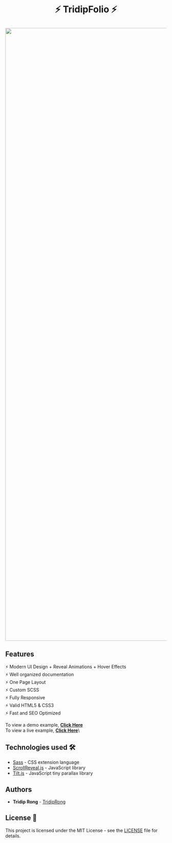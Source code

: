 
<h1 align="center"> ⚡️ TridipFolio ⚡️</h1>

<h2 align="center">
  <img src="assets/devfolio.gif" alt="Devfolio" width="1905px" />
</h2>

## Features

⚡️ Modern UI Design + Reveal Animations + Hover Effects\
⚡️ Well organized documentation\
⚡️ One Page Layout\
⚡️ Custom SCSS\
⚡️ Fully Responsive\
⚡️ Valid HTML5 & CSS3\
⚡ Fast and SEO Optimized

To view a demo example, **[Click Here](https://tridip-rong-portfolio.netlify.app/)**\
To view a live example, **[Click Here](https://github.com/TridipRong/myPortFolio)**\


## Technologies used 🛠️

- [Sass](https://sass-lang.com/documentation) - CSS extension language
- [ScrollReveal.js](https://scrollrevealjs.org/) - JavaScript library
- [Tilt.js](https://gijsroge.github.io/tilt.js/) - JavaScript tiny parallax library

## Authors

- **Tridip Rong** - [TridipRong](https://github.com/TridipRong)

## License 📄

This project is licensed under the MIT License - see the [LICENSE](LICENSE) file for details.

